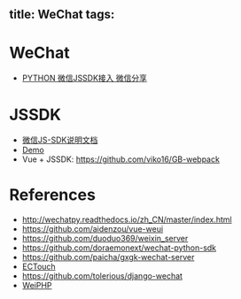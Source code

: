title: WeChat
tags:
---

# WeChat
- [PYTHON 微信JSSDK接入 微信分享](http://yvidea.com/2016/04/01/python-wechat-jssdk/)

# JSSDK
- [微信JS-SDK说明文档](http://mp.weixin.qq.com/wiki/7/aaa137b55fb2e0456bf8dd9148dd613f.html)
- [Demo](http://203.195.235.76/jssdk/)
- Vue + JSSDK: <https://github.com/viko16/GB-webpack>




# References

- <http://wechatpy.readthedocs.io/zh_CN/master/index.html>
- <https://github.com/aidenzou/vue-weui>
- <https://github.com/duoduo369/weixin_server>
- <https://github.com/doraemonext/wechat-python-sdk>
- <https://github.com/paicha/gxgk-wechat-server>
- [ECTouch](http://www.ectouch.cn/)
- <https://github.com/tolerious/django-wechat>
- [WeiPHP](http://www.weiphp.cn/)
